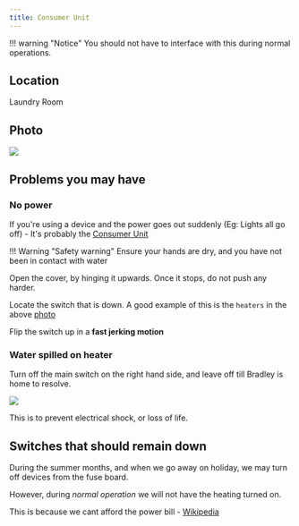 ```yaml
---
title: Consumer Unit
---
```


!!! warning "Notice"
    You should not have to interface with this during normal operations.

## Location

Laundry Room

## Photo

![](/assets/IMG_9261.jpg)


## Problems you may have 

### No power

If you're using a device and the power goes out suddenly (Eg: Lights all go off) - It's probably the [Consumer Unit](https://electriciancourses4u.co.uk/useful-resources/inside-consumer-unit/)

!!! Warning "Safety warning"
    Ensure your hands are dry, and you have not been in contact with water

Open the cover, by hinging it upwards. Once it stops, do not push any harder.

Locate the switch that is down. A good example of this is the `heaters` in the above [photo](#photo)

Flip the switch up in a **fast jerking motion** 

### Water spilled on heater

Turn off the main switch on the right hand side, and leave off till Bradley is home to resolve.

![](/assets/red-cu.png)

This is to prevent electrical shock, or loss of life. 

## Switches that should remain down

During the summer months, and when we go away on holiday, we may turn off devices from the fuse board.

However, during _normal operation_ we will not have the heating turned on. 

This is because we cant afford the power bill - [Wikipedia](https://en.wikipedia.org/wiki/2021%E2%80%93present_global_energy_crisis)
